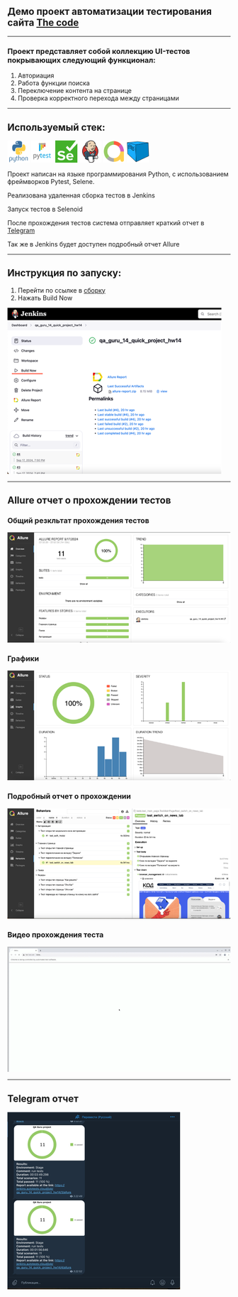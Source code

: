 ## Демо проект автоматизации тестирования сайта [The code](https://thecode.media/)

---
### Проект представляет собой коллекцию UI-тестов покрывающих следующий функционал:
1. Авториация
2. Работа функции поиска
3. Переключение контента на странице
4. Проверка корректного перехода между страницами

---
## Используемый стек:
<p align="left">
<img src="resources/python-original-wordmark.svg" width="50" height="50"/>
<img src="resources/pytest-original-wordmark.svg" width="50" height="50"/>
<img src="resources/Selenium.png" width="50" height="50"/>
<img src="resources/jenkins-original.svg" width="50" height="50"/>
<img src="resources/AllureReport.png" width="50" height="50"/>
<img src="resources/Selenoid.png" width="50" height="50"/>

</p>

Проект написан на языке программирования Python, с использованием фреймворков Pytest, Selene. 

Реализована удаленная сборка тестов в Jenkins 

Запуск тестов в Selenoid

После прохождения тестов система отправляет краткий отчет в [Telegram](https://t.me/demo_project_notifications) 

Так же в Jenkins будет доступен подробный отчет Allure

---
## Инструкция по запуску:
1. Перейти по ссылке в [сборку](https://jenkins.autotests.cloud/job/qa_guru_14_quick_project_hw14/)
2. Нажать Build Now
<img src="resources/Jenkins_Build_Now.png"/>

---
## Allure отчет о прохождении тестов
### Общий резкльтат прохождения тестов
<img src="resources/allure_general_report.png"/>

### Графики
<img src="resources/allure_grafics.png"/>


### Подробный отчет о прохождении
<img src="resources/allure_detailed_report.png"/>

### Видео прохождения теста
<img src="resources/selenoid_file.gif"/>

---
## Telegram отчет
<img src="resources/telegram_report.png"/>


